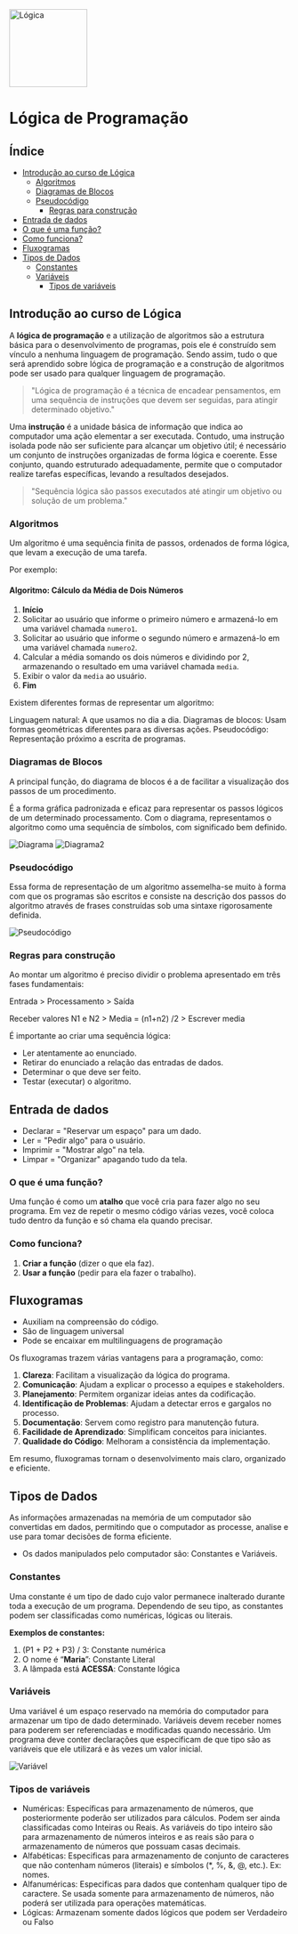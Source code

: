 
<img src="https://i.ibb.co/vLTswQJ/quebra-cabeca.png" alt="Lógica" width="140">


# Lógica de Programação

## Índice

- [Introdução ao curso de Lógica](#introdução-ao-curso-de-lógica)
  - [Algoritmos](#algoritmos)
  - [Diagramas de Blocos](#diagrama-de-blocos)
  - [Pseudocódigo](#pseudocódigo)
    - [Regras para construção](#regras-para-construção)
 - [Entrada de dados](#entrada-de-dados)
  - [O que é uma função?](#o-que-é-uma-função)
  - [Como funciona?](#como-funciona)
- [Fluxogramas](#fluxogramas)
- [Tipos de Dados](#tipos-de-dados)
  - [Constantes](#constantes)
  - [Variáveis](#variáveis)
    - [Tipos de variáveis](#tipos-de-variáveis)



  
## Introdução ao curso de Lógica

A **lógica de programação** e a utilização de algoritmos são a estrutura básica para o desenvolvimento de programas, pois ele é construído sem vínculo a nenhuma linguagem de programação. Sendo assim, tudo o que será aprendido sobre lógica de programação e a construção de algoritmos pode ser usado para qualquer linguagem de programação.

> "Lógica de programação é a técnica de encadear pensamentos, em uma sequência de instruções que devem ser seguidas, para atingir determinado objetivo."

Uma **instrução** é a unidade básica de informação que indica ao computador uma ação elementar a ser executada. Contudo, uma instrução isolada pode não ser suficiente para alcançar um objetivo útil; é necessário um conjunto de instruções organizadas de forma lógica e coerente. Esse conjunto, quando estruturado adequadamente, permite que o computador realize tarefas específicas, levando a resultados desejados.

> "Sequência lógica são passos executados até atingir um objetivo ou solução de um problema."

### Algoritmos

Um algoritmo é uma sequência finita de passos, ordenados de forma lógica, que levam a execução de uma tarefa.

Por exemplo: 
#### **Algoritmo: Cálculo da Média de Dois Números**

1. **Início**
2. Solicitar ao usuário que informe o primeiro número e armazená-lo em uma variável chamada `numero1`.
3. Solicitar ao usuário que informe o segundo número e armazená-lo em uma variável chamada `numero2`.
4. Calcular a média somando os dois números e dividindo por 2, armazenando o resultado em uma variável chamada `media`.
5. Exibir o valor da `media` ao usuário.
6. **Fim**

Existem diferentes formas de representar um algoritmo:

Linguagem natural: A que usamos no dia a dia.
Diagramas de blocos: Usam formas geométricas diferentes para as diversas ações.
Pseudocódigo: Representação próximo a escrita de programas.

### Diagramas de Blocos

A principal função, do diagrama de blocos é a de facilitar a visualização dos passos de um procedimento. 

É a forma gráfica padronizada e eficaz para representar os passos lógicos de um determinado processamento. Com o diagrama, representamos o algoritmo como uma sequência de símbolos, com significado bem definido.

![Diagrama](https://i.ibb.co/c278pfS/Imagem-1-Formas-utilizadas-em-fluxogramas.png)
![Diagrama2](https://i.ibb.co/s5sP4dZ/Diagrama-de-blocos.png)

### Pseudocódigo

Essa forma de representação de um algoritmo assemelha-se muito à forma com que os programas são escritos e consiste na descrição dos passos do algoritmo através de frases construídas sob uma sintaxe rigorosamente definida. 

![Pseudocódigo](https://i.ibb.co/XZqxXcg/Diagrama-de-blocos-para-pseudoc-digo.png)

### Regras para construção

Ao montar um algoritmo é preciso dividir o problema apresentado em três fases fundamentais: 

Entrada > Processamento > Saída

Receber valores N1 e N2 > Media = (n1+n2) /2 > Escrever media

É importante ao criar uma sequência lógica:
- Ler atentamente ao enunciado.
- Retirar do enunciado a relação das entradas de dados.
- Determinar o que deve ser feito.
- Testar (executar) o algoritmo.

## Entrada de dados

- Declarar = "Reservar um espaço" para um dado.
- Ler = "Pedir algo" para o usuário.
- Imprimir = "Mostrar algo" na tela.
- Limpar = "Organizar" apagando tudo da tela.

### O que é uma função?

Uma função é como um **atalho** que você cria para fazer algo no seu programa. Em vez de repetir o mesmo código várias vezes, você coloca tudo dentro da função e só chama ela quando precisar.

### Como funciona?

1. **Criar a função** (dizer o que ela faz).
2. **Usar a função** (pedir para ela fazer o trabalho).

## Fluxogramas

- Auxiliam na compreensão do código.
- São de linguagem universal
- Pode se encaixar em multilinguagens de programação

Os fluxogramas trazem várias vantagens para a programação, como:

1. **Clareza**: Facilitam a visualização da lógica do programa.
2. **Comunicação**: Ajudam a explicar o processo a equipes e stakeholders.
3. **Planejamento**: Permitem organizar ideias antes da codificação.
4. **Identificação de Problemas**: Ajudam a detectar erros e gargalos no processo.
5. **Documentação**: Servem como registro para manutenção futura.
6. **Facilidade de Aprendizado**: Simplificam conceitos para iniciantes.
7. **Qualidade do Código**: Melhoram a consistência da implementação.

Em resumo, fluxogramas tornam o desenvolvimento mais claro, organizado e eficiente.

## Tipos de Dados

As informações armazenadas na memória de um computador são convertidas em dados, permitindo que o computador as processe, analise e use para tomar decisões de forma eficiente.

- Os dados manipulados pelo computador são: Constantes e Variáveis.

### Constantes

Uma constante é um tipo de dado cujo valor permanece inalterado durante toda a execução de um programa. Dependendo de seu tipo, as constantes podem ser classificadas como numéricas, lógicas ou literais.

**Exemplos de constantes:**

1. (P1 + P2 + P3) / 3: Constante numérica
2. O nome é “**Maria**”: Constante Literal
3. A lâmpada está **ACESSA**: Constante lógica

### Variáveis

Uma variável é um espaço reservado na memória do computador para armazenar um tipo de dado determinado. Variáveis devem receber nomes para
poderem ser referenciadas e modificadas quando necessário.
Um programa deve conter declarações que especificam de que tipo são as variáveis que ele utilizará e às vezes um valor inicial.

![Variável](https://i.ibb.co/Jm9m0qK/Vari-vel.png)

### Tipos de variáveis
- Numéricas: Específicas para armazenamento de números, que posteriormente poderão ser utilizados para cálculos. Podem ser ainda classificadas como Inteiras ou Reais. As variáveis do tipo inteiro são para armazenamento de números inteiros e as reais são para o armazenamento de números que possuam casas decimais.
- Alfabéticas: Especificas para armazenamento de conjunto de caracteres que não contenham números (literais) e símbolos (*, %, &, @, etc.). Ex: nomes.
- Alfanuméricas: Especificas para dados que contenham qualquer tipo de caractere. Se usada somente para armazenamento de números, não poderá ser utilizada para operações matemáticas.
- Lógicas: Armazenam somente dados lógicos que podem ser Verdadeiro ou Falso
